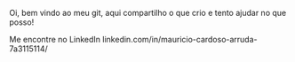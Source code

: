 Oi, bem vindo ao meu git, aqui compartilho o que crio e tento ajudar no que posso!

Me encontre no LinkedIn 
linkedin.com/in/mauricio-cardoso-arruda-7a3115114/
